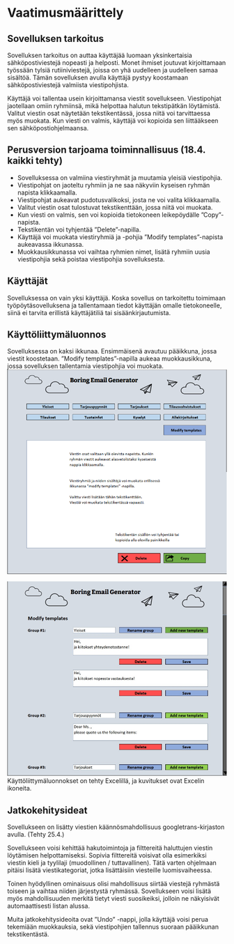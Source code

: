 # Vaatimusmäärittely

## Sovelluksen tarkoitus

Sovelluksen tarkoitus on auttaa käyttäjää luomaan yksinkertaisia sähköpostiviestejä nopeasti ja helposti. Monet ihmiset joutuvat kirjoittamaan työssään tylsiä rutiiniviestejä, joissa on yhä uudelleen ja uudelleen samaa sisältöä. Tämän sovelluksen avulla käyttäjä pystyy koostamaan sähköpostiviestejä valmiista viestipohjista.

Käyttäjä voi tallentaa usein kirjoittamansa viestit sovellukseen. Viestipohjat jaotellaan omiin ryhmiinsä, mikä helpottaa halutun tekstipätkän löytämistä. Valitut viestin osat näytetään tekstikentässä, jossa niitä voi tarvittaessa myös muokata. Kun viesti on valmis, käyttäjä voi kopioida sen liittääkseen sen sähköpostiohjelmaansa.


## Perusversion tarjoama toiminnallisuus (18.4. kaikki tehty)
-	Sovelluksessa on valmiina viestiryhmät ja muutamia yleisiä viestipohjia.
-	Viestipohjat on jaoteltu ryhmiin ja ne saa näkyviin kyseisen ryhmän napista klikkaamalla.  
-	Viestipohjat aukeavat pudotusvalikoksi, josta ne voi valita klikkaamalla.
-	Valitut viestin osat tulostuvat tekstikenttään, jossa niitä voi muokata.
-	Kun viesti on valmis, sen voi kopioida tietokoneen leikepöydälle ”Copy”-napista.
-	Tekstikentän voi tyhjentää ”Delete”-napilla.
-	Käyttäjä voi muokata viestiryhmiä ja -pohjia ”Modify templates”-napista aukeavassa ikkunassa.
-	Muokkausikkunassa voi vaihtaa ryhmien nimet, lisätä ryhmiin uusia viestipohjia sekä poistaa viestipohjia sovelluksesta.

## Käyttäjät
Sovelluksessa on vain yksi käyttäjä. Koska sovellus on tarkoitettu toimimaan työpöytäsovelluksena ja tallentamaan tiedot käyttäjän omalle tietokoneelle, siinä ei tarvita erillistä käyttäjätiliä tai sisäänkirjautumista.

## Käyttöliittymäluonnos
Sovelluksessa on kaksi ikkunaa. Ensimmäisenä avautuu pääikkuna, jossa viestit koostetaan. ”Modify templates”-napilla aukeaa muokkausikkuna, jossa sovelluksen tallentamia viestipohjia voi muokata.
![](./kuvat/kayttoliittyma1.png)

![](./kuvat/kayttoliittyma2.png)
Käyttöliittymäluonnokset on tehty Excelillä, ja kuvitukset ovat Excelin ikoneita.

## Jatkokehitysideat
Sovellukseen on lisätty viestien käännösmahdollisuus googletrans-kirjaston avulla. (Tehty 25.4.)

Sovellukseen voisi kehittää hakutoimintoja ja filttereitä haluttujen viestin löytämisen helpottamiseksi. Sopivia filttereitä voisivat olla esimerkiksi viestin kieli ja tyylilaji (muodollinen / tuttavallinen). Tätä varten ohjelmaan pitäisi lisätä viestikategoriat, jotka lisättäisiin viesteille luomisvaiheessa.

Toinen hyödyllinen ominaisuus olisi mahdollisuus siirtää viestejä ryhmästä toiseen ja vaihtaa niiden järjestystä ryhmässä.
Sovellukseen voisi lisätä myös mahdollisuuden merkitä tietyt viesti suosikeiksi, jolloin ne näkyisivät automaattisesti listan alussa.

Muita jatkokehitysideoita ovat ”Undo” -nappi, jolla käyttäjä voisi perua tekemiään muokkauksia, sekä viestipohjien tallennus suoraan pääikkunan tekstikentästä.
